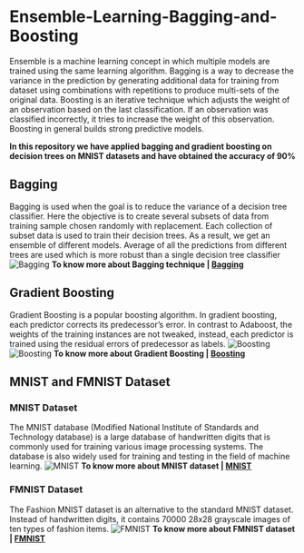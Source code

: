 # Ensemble-Learning-Bagging-and-Boosting

Ensemble is a machine learning concept in which multiple models are trained using the same learning algorithm. Bagging is a way to decrease the variance in the prediction by generating additional data for training from dataset using combinations with repetitions to produce multi-sets of the original data. Boosting is an iterative technique which adjusts the weight of an observation based on the last classification. If an observation was classified incorrectly, it tries to increase the weight of this observation. Boosting in general builds strong predictive models.

**In this repository we have applied bagging and gradient boosting on decision trees on MNIST datasets and have obtained the accuracy of 90%**
## Bagging 
Bagging is used when the goal is to reduce the variance of a decision tree classifier. Here the objective is to create several subsets of data from training sample chosen randomly with replacement. Each collection of subset data is used to train their decision trees. As a result, we get an ensemble of different models. Average of all the predictions from different trees are used which is more robust than a single decision tree classifier
 ![Bagging](https://www.simplilearn.com/ice9/free_resources_article_thumb/Bagging.PNG)
**To know more about Bagging technique | [Bagging](https://analyticsindiamag.com/primer-ensemble-learning-bagging-boosting/#:~:text=Bagging%20is%20a%20way%20to,based%20on%20the%20last%20classification.)**

## Gradient Boosting
Gradient Boosting is a popular boosting algorithm. In gradient boosting, each predictor corrects its predecessor’s error. In contrast to Adaboost, the weights of the training instances are not tweaked, instead, each predictor is trained using the residual errors of predecessor as labels.
 ![Boosting](https://miro.medium.com/max/788/1*pEu2LNmxf9ttXHIALPcEBw.png)
 ![Boosting](https://miro.medium.com/max/720/1*7EhjRtzxSj5whkHf-MxjLA.png)
**To know more about Gradient Boosting | [Boosting](https://blog.paperspace.com/gradient-boosting-for-classification/)**


## MNIST and FMNIST Dataset
### MNIST Dataset
The MNIST database (Modified National Institute of Standards and Technology database) is a large database of handwritten digits that is commonly used for training various image processing systems. The database is also widely used for training and testing in the field of machine learning.
 ![MNIST](https://global-uploads.webflow.com/5ef788f07804fb7d78a4127a/61d68ea1ff1ea298fdcc6555_mnist%20dataset-min.png)
**To know more about MNIST dataset | [MNIST](https://www.engati.com/glossary/mnist-dataset)**

### FMNIST Dataset
The Fashion MNIST dataset is an alternative to the standard MNIST dataset. Instead of handwritten digits, it contains 70000 28x28 grayscale images of ten types of fashion items.
 ![FMNIST](https://machinelearningmastery.com/wp-content/uploads/2019/02/Plot-of-a-Subset-of-Images-from-the-Fashion-MNIST-Dataset-1024x768.png)
**To know more about FMNIST dataset | [FMNIST](https://www.educative.io/edpresso/what-is-the-fashion-mnist-dataset-in-keras)**


